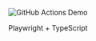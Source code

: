 ![GitHub Actions Demo](https://github.com/github/docs/actions/workflows/playwright.yml/badge.svg)

Playwright + TypeScript
